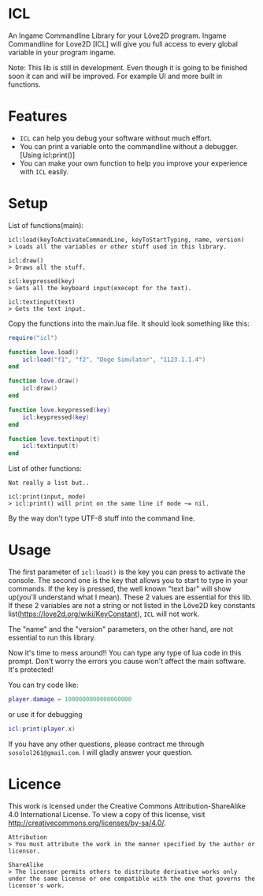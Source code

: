 # ICL
An Ingame Commandline Library for your Löve2D program.
Ingame Commandline for Love2D [ICL] will give you full access to every global variable in your program ingame.

Note: This lib is still in development. Even though it is going to be finished soon it can and will be improved. For example       UI and more built in functions.

# Features
* `ICL` can help you debug your software without much effort.
* You can print a variable onto the commandline without a debugger. [Using icl:print()]
* You can make your own function to help you improve your experience with `ICL` easily.

# Setup
List of functions(main):

	icl:load(keyToActivateCommandLine, keyToStartTyping, name, version)
	> Loads all the variables or other stuff used in this library.

	icl:draw()
	> Draws all the stuff.

	icl:keypressed(key)
	> Gets all the keyboard input(execept for the text).

	icl:textinput(text)
	> Gets the text input.

Copy the functions into the main.lua file. It should look something like this:

``` lua
require("icl")

function love.load()
	icl:load("f1", "f2", "Doge Simulator", "1123.1.1.4")
end

function love.draw()
	icl:draw()
end

function love.keypressed(key)
	icl:keypressed(key)
end

function love.textinput(t)
	icl:textinput(t)
end
```

List of other functions:
	
	Not really a list but..
	
	icl:print(input, mode)
	> icl:print() will print on the same line if mode ~= nil.


By the way don't type UTF-8 stuff into the command line.

# Usage
The first parameter of `icl:load()` is the key you can press to activate the console. The second one is the key that allows you to start to type in your commands. If the key is pressed, the well known "text bar" will show up(you'll understand what I mean). 
These 2 values are essential for this lib. If these 2 variables are not a string or not listed in the Löve2D key constants list(https://love2d.org/wiki/KeyConstant), `ICL` will not work.

The "name" and the "version" parameters, on the other hand, are not essential to run this library.

Now it's time to mess around!! You can type any type of lua code in this prompt. Don't worry the errors you cause won't affect the main software. It's protected!

You can try code like:

```lua
player.damage = 1000000000000000000
```

or use it for debugging

```lua
icl:print(player.x)
```

If you have any other questions, please contract me through `sosolol261@gmail.com`. I will gladly answer your question.

# Licence
This work is lcensed under the Creative Commons Attribution-ShareAlike 4.0 International License. To view a copy of this license, visit http://creativecommons.org/licenses/by-sa/4.0/.

	Attribution
	> You must attribute the work in the manner specified by the author or licensor.

	ShareAlike
	> The licensor permits others to distribute derivative works only under the same license or one compatible with the one that governs the licensor's work.
